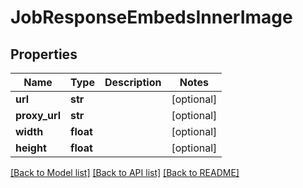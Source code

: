 # JobResponseEmbedsInnerImage


## Properties
Name | Type | Description | Notes
------------ | ------------- | ------------- | -------------
**url** | **str** |  | [optional] 
**proxy_url** | **str** |  | [optional] 
**width** | **float** |  | [optional] 
**height** | **float** |  | [optional] 

[[Back to Model list]](../README.md#documentation-for-models) [[Back to API list]](../README.md#documentation-for-api-endpoints) [[Back to README]](../README.md)


